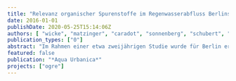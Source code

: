 ```yaml
---
title: "Relevanz organischer Spurenstoffe im Regenwasserabfluss Berlins"
date: 2016-01-01
publishDate: 2020-05-25T15:14:06Z
authors: [ "wicke", "matzinger", "caradot", "sonnenberg", "schubert", "von Seggern, D.", "Heinzmann, B.", "rouault" ]
publication_types: ["0"]
abstract: "Im Rahmen einer etwa zweijährigen Studie wurde für Berlin erstmals das Ausmaß der Belastung von Regenabfluss mit Spurenstoffen durch ein einjähriges Monitoringprogramm in Einzugsgebieten unterschiedlicher Stadtstrukturtypen (Altbau, Neubau, Gewerbe, Einfamilienhäuser, Straßen) untersucht. Insgesamt wurden über 90 volumenproportionale Mischproben auf etwa 100 Spurenstoffe analysiert (z.B. Phthalate, Pestizide/Biozide, Flammschutzmittel, PAK, Schwermetalle), von denen ein Großteil (>70) detektiert wurde. Die höchsten Konzentrationen an organischen Spuren- stoffen wurden für Phthalate gefunden (DIDP+DINP: Ø 12 µg/L), während Schwermetalle von Zink dominiert wurden (Ø 950 µg/L). Für die Mehrzahl der Stoffe gab es dabei signifikante Unterschiede zwischen den Stadtstrukturen. In einem Fließgewässer genommene Proben zeigen, dass für einige Substanzen (z.B. DEHP, Carbendazim, einige PAK) Umweltqualitätsnormen im Gewässer bei Regen überschritten werden können. Eine Hochrechnung der über das Regenwasser in die Gewässer gelangenden Spurenstofffrachten für Gesamt-Berlin hat ergeben, dass Frachten regenwasserbürtiger Spurenstoffe in der gleichen Größenordnung wie schmutzwasserbürtige Spurenstoffe liegen können."
featured: false
publication: "*Aqua Urbanica*"
projects: ["ogre"]
---
```


